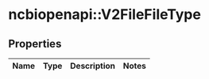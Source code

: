 # ncbiopenapi::V2FileFileType


## Properties
Name | Type | Description | Notes
------------ | ------------- | ------------- | -------------


